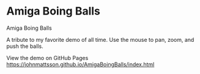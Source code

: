 # Amiga Boing Balls
Amiga Boing Balls

A tribute to my favorite demo of all time. Use the mouse to pan, zoom, and push the balls.

View the demo on GitHub Pages
https://johnmattsson.github.io/AmigaBoingBalls/index.html
